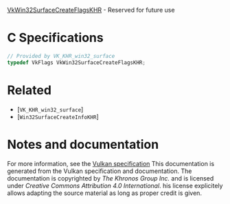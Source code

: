 [VkWin32SurfaceCreateFlagsKHR](https://www.khronos.org/registry/vulkan/specs/1.3-extensions/man/html/VkWin32SurfaceCreateFlagsKHR.html) - Reserved for future use

# C Specifications
```c
// Provided by VK_KHR_win32_surface
typedef VkFlags VkWin32SurfaceCreateFlagsKHR;
```

# Related
- [`VK_KHR_win32_surface`]
- [`Win32SurfaceCreateInfoKHR`]

# Notes and documentation
For more information, see the [Vulkan specification](https://www.khronos.org/registry/vulkan/specs/1.3-extensions/html/vkspec.html)
This documentation is generated from the Vulkan specification and documentation.
The documentation is copyrighted by *The Khronos Group Inc.* and is licensed under *Creative Commons Attribution 4.0 International*.
his license explicitely allows adapting the source material as long as proper credit is given.
        